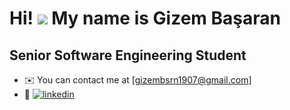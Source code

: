 # Hi! ![](https://user-images.githubusercontent.com/18350557/176309783-0785949b-9127-417c-8b55-ab5a4333674e.gif) My name is Gizem Başaran


<!-- ![Pj4t](https://user-images.githubusercontent.com/66382514/202264348-6547067a-842a-4ae1-99d0-13ab0f1d01cd.gif) --> 
Senior Software Engineering Student
------------------------------------

* ✉️  You can contact me at [gizembsrn1907@gmail.com]
* 🚀  [![linkedin](https://img.shields.io/badge/Linkedin-000000?style=for-the-badge&logo=Linkedin&logoColor=white)](https://www.linkedin.com/in/gizem-b-900506171/)


